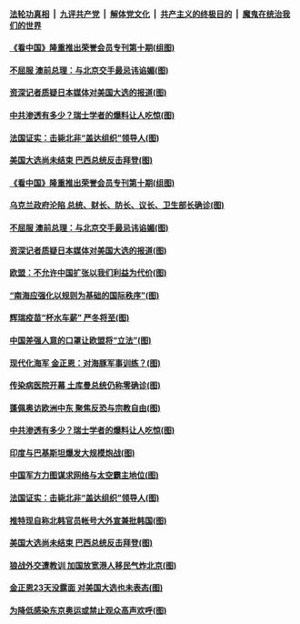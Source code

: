 

####  [法轮功真相](../../../../basic/blob/master/README.md?t=11160331) &nbsp;|&nbsp; [九评共产党](../../../../9ping.md/blob/master/README.md?t=11160331) &nbsp;|&nbsp; [解体党文化](../../../../jtdwh.md/blob/master/README.md?t=11160331)  &nbsp;|&nbsp; [共产主义的终极目的](../../../../gczydzjmd.md/blob/master/README.md?t=11160331) &nbsp;|&nbsp; [魔鬼在统治我们的世界](../../../../mgztzwmdsj.md/blob/master/README.md?t=11160331) 

#### [《看中国》隆重推出荣誉会员专刊第十期(组图)](../pages/p9/952626.md?t=11160331) 

#### [不屈服 澳前总理：与北京交手最忌讳谄媚(图)](../pages/p9/952564.md?t=11160331) 

#### [资深记者质疑日本媒体对美国大选的报道(图)](../pages/p9/952515.md?t=11160331) 

#### [中共渗透有多少？瑞士学者的爆料让人吃惊(图)](../pages/p9/952438.md?t=11160331) 

#### [法国证实：击毙北非“盖达组织”领导人(图)](../pages/p9/952444.md?t=11160331) 

#### [美国大选尚未结束 巴西总统反击拜登(图)](../pages/p9/952452.md?t=11160331) 

#### [《看中国》隆重推出荣誉会员专刊第十期(组图)](../pages/p9/952626.md?t=11160331) 

#### [乌克兰政府沦陷 总统、财长、防长、议长、卫生部长确诊(图)](../pages/p9/952642.md?t=11160331) 

#### [不屈服 澳前总理：与北京交手最忌讳谄媚(图)](../pages/p9/952564.md?t=11160331) 

#### [资深记者质疑日本媒体对美国大选的报道(图)](../pages/p9/952515.md?t=11160331) 

#### [欧盟：不允许中国扩张以我们利益为代价(图)](../pages/p9/952618.md?t=11160331) 

#### [“南海应强化以规则为基础的国际秩序”(图)](../pages/p9/952617.md?t=11160331) 

#### [辉瑞疫苗“杯水车薪” 严冬将至(图)](../pages/p9/952616.md?t=11160331) 

#### [中国差强人意的口罩让欧盟将“立法”(图)](../pages/p9/952611.md?t=11160331) 

#### [现代化海军 金正恩：对海豚军事训练？(图)](../pages/p9/952563.md?t=11160331) 

#### [传染病医院开幕 土库曼总统仍称零确诊(图)](../pages/p9/952601.md?t=11160331) 

#### [蓬佩奥访欧洲中东 聚焦反恐与宗教自由(图)](../pages/p9/952600.md?t=11160331) 

#### [中共渗透有多少？瑞士学者的爆料让人吃惊(图)](../pages/p9/952438.md?t=11160331) 

#### [印度与巴基斯坦爆发大规模炮战(图)](../pages/p9/952509.md?t=11160331) 

#### [中国军方力图谋求网络与太空霸主地位(图)](../pages/p9/952504.md?t=11160331) 

#### [法国证实：击毙北非“盖达组织”领导人(图)](../pages/p9/952444.md?t=11160331) 

#### [推特现自称北韩官员帐号大外宣兼批韩国(图)](../pages/p9/952454.md?t=11160331) 

#### [美国大选尚未结束 巴西总统反击拜登(图)](../pages/p9/952452.md?t=11160331) 

#### [狼战外交遭教训 加国放宽港人移民气炸北京(图)](../pages/p9/952412.md?t=11160331) 

#### [金正恩23天没露面 对美国大选也未表态(图)](../pages/p9/952375.md?t=11160331) 

#### [为降低感染东京奥运或禁止观众高声欢呼(图)](../pages/p9/952367.md?t=11160331) 

